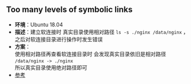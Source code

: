 ## Too many levels of symbolic links

* **环境**：Ubuntu 18.04
* **描述**：建立软连接时 真实目录使用相对路径 `ls -s ./nginx /data/nginx` ，之后对软连接目录进行操作时发生错误
* **方案**：  
使用相对路径再查看软连接目录时 会发现真实目录依旧是相对路径 `/data/nginx -> ./nginx`  
所以真实目录使用绝对路径即可
* [参考](https://www.cnblogs.com/gbyukg/archive/2011/11/30/2269582.html)
